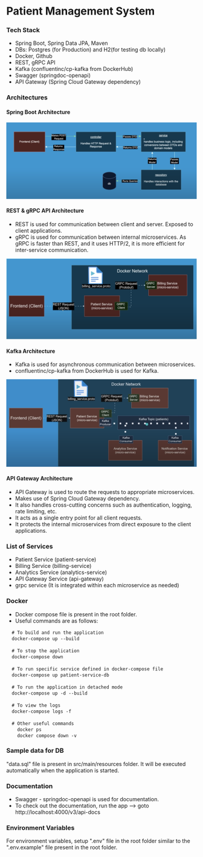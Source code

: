 # Patient Management System

### Tech Stack
- Spring Boot, Spring Data JPA, Maven
- DBs: Postgres (for Production) and H2(for testing db locally)
- Docker, Github
- REST, gRPC API
- Kafka (confluentinc/cp-kafka from DockerHub)
- Swagger (springdoc-openapi)
- API Gateway (Spring Cloud Gateway dependency)

### Architectures

#### Spring Boot Architecture
![Spring-Boot-Architecture](https://github.com/naveen-v-v/patient-management-system/blob/main/architectures/springboot-architecture.png)

#### REST & gRPC API Architecture
- REST is used for communication between client and server. Exposed to client applications.
- gRPC is used for communication between internal microservices. As gRPC is faster than REST, and it uses HTTP/2, it is more efficient for inter-service communication.

![gRPC-Architecture](https://github.com/naveen-v-v/patient-management-system/blob/main/architectures/gRPC%20architecture.png)

#### Kafka Architecture
- Kafka is used for asynchronous communication between microservices.
- confluentinc/cp-kafka from DockerHub is used for Kafka.

![kafka-architecture](https://github.com/naveen-v-v/patient-management-system/blob/main/architectures/kafka-architecture.png)

#### API Gateway Architecture
- API Gateway is used to route the requests to appropriate microservices.
- Makes use of Spring Cloud Gateway dependency.
- It also handles cross-cutting concerns such as authentication, logging, rate limiting, etc.
- It acts as a single entry point for all client requests.
- It protects the internal microservices from direct exposure to the client applications.

### List of Services
- Patient Service (patient-service)
- Billing Service (billing-service)
- Analytics Service (analytics-service)
- API Gateway Service (api-gateway)
- grpc service (It is integrated within each microservice as needed)

### Docker
- Docker compose file is present in the root folder.
- Useful commands are as follows:
```
  # To build and run the application
  docker-compose up --build
  
  # To stop the application
  docker-compose down
  
  # To run specific service defined in docker-compose file
  docker-compose up patient-service-db
  
  # To run the application in detached mode
  docker-compose up -d --build
  
  # To view the logs
  docker-compose logs -f
  
  # Other useful commands
    docker ps
    docker compose down -v
  ```
### Sample data for DB
"data.sql" file is present in src/main/resources folder. It will be executed automatically when the application is started.

### Documentation
- Swagger - springdoc-openapi is used for documentation.
- To check out the documentation, run the app --> goto http://localhost:4000/v3/api-docs

### Environment Variables
For environment variables, setup ".env" file in the root folder similar to the ".env.example" file present in the root folder.